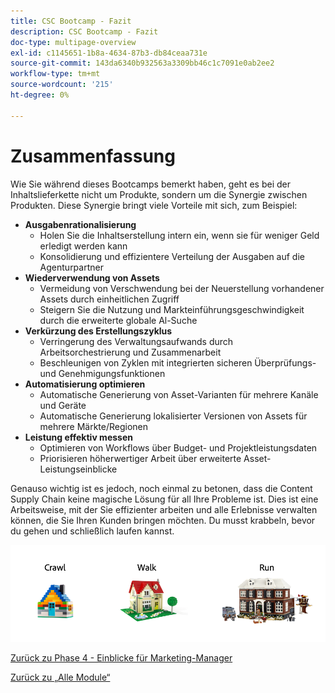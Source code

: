 ```yaml
---
title: CSC Bootcamp - Fazit
description: CSC Bootcamp - Fazit
doc-type: multipage-overview
exl-id: c1145651-1b8a-4634-87b3-db84ceaa731e
source-git-commit: 143da6340b932563a3309bb46c1c7091e0ab2ee2
workflow-type: tm+mt
source-wordcount: '215'
ht-degree: 0%

---
```


# Zusammenfassung

Wie Sie während dieses Bootcamps bemerkt haben, geht es bei der Inhaltslieferkette nicht um Produkte, sondern um die Synergie zwischen Produkten. Diese Synergie bringt viele Vorteile mit sich, zum Beispiel:

- **Ausgabenrationalisierung**
   - Holen Sie die Inhaltserstellung intern ein, wenn sie für weniger Geld erledigt werden kann
   - Konsolidierung und effizientere Verteilung der Ausgaben auf die Agenturpartner
- **Wiederverwendung von Assets**
   - Vermeidung von Verschwendung bei der Neuerstellung vorhandener Assets durch einheitlichen Zugriff
   - Steigern Sie die Nutzung und Markteinführungsgeschwindigkeit durch die erweiterte globale Al-Suche
- **Verkürzung des Erstellungszyklus**
   - Verringerung des Verwaltungsaufwands durch Arbeitsorchestrierung und Zusammenarbeit
   - Beschleunigen von Zyklen mit integrierten sicheren Überprüfungs- und Genehmigungsfunktionen
- **Automatisierung optimieren**
   - Automatische Generierung von Asset-Varianten für mehrere Kanäle und Geräte
   - Automatische Generierung lokalisierter Versionen von Assets für mehrere Märkte/Regionen
- **Leistung effektiv messen**
   - Optimieren von Workflows über Budget- und Projektleistungsdaten
   - Priorisieren höherwertiger Arbeit über erweiterte Asset-Leistungseinblicke

Genauso wichtig ist es jedoch, noch einmal zu betonen, dass die Content Supply Chain keine magische Lösung für all Ihre Probleme ist. Dies ist eine Arbeitsweise, mit der Sie effizienter arbeiten und alle Erlebnisse verwalten können, die Sie Ihren Kunden bringen möchten. Du musst krabbeln, bevor du gehen und schließlich laufen kannst.

![Crawl Walk Run](./images/crawl-walk-run.png)


[Zurück zu Phase 4 - Einblicke für Marketing-Manager](./phases/insights/marketing-manager.md)

[Zurück zu „Alle Module“](./overview.md)
